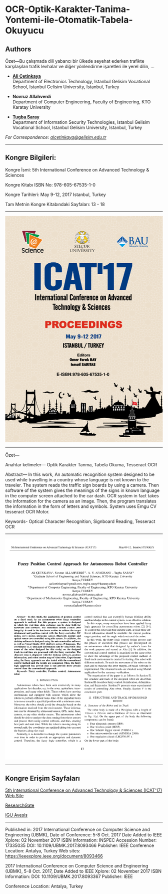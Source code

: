 # OCR-Optik-Karakter-Tanima-Yontemi-ile-Otomatik-Tabela-Okuyucu

## Authors

Özet—Bu çalışmada dili yabancı bir ülkede seyehat ederken trafikte karşılaşılan trafik levhalar ve diğer yönlendirme işaretleri ile yerel dilin, ...

- **[Ali Çetinkaya](https://scholar.google.com.tr/citations?user=XSEW-NcAAAAJ)**     
Department of Electronics Technology, Istanbul Gelisim Vocational School, Istanbul Gelisim University, Istanbul, Turkey  

- **Novruz Allahverdi**    
Department of Computer Engineering, Faculty of Engineering, KTO Karatay University

- **[Tugba Saray](https://scholar.google.com.tr/citations?user=TL74kPEAAAAJ)**   
Department of Information Security Technologies, Istanbul Gelisim Vocational School, Istanbul Gelisim University, Istanbul, Turkey

*For Correspondence: alcetinkaya@gelisim.edu.tr*

---

## Kongre Bilgileri: 

Kongre İsmi: 5th International Conference on Advanced Technology & Sciences

Kongre Kitabı ISBN No: 978-605-67535-1-0

Kongre Tarihleri: May 9-12, 2017 Istanbul, Turkey

Tam Metnin Kongre Kitabındaki Sayfaları: 13 - 18

---

![AlternatifMetin](https://github.com/acetinkaya/Fuzzy-Position-Control-Approach-For-An-Autonomous-Robot-Controller/blob/master/icat-conferance.png)

---

Özet—

Anahtar kelimeler— Optik Karakter Tanma, Tabela Okuma, Tesseract OCR 

Abstract— In this work, An automatic recognition system designed to be used while travelling in a country whose language is not known to the traveler. The system reads the traffic sign boards by using a camera. Then software of the system gives the meanings of the signs in known language in the computer screen attached to the car dash. OCR system in fact takes the information for the camera as an image. Then, the program translates the information in the form of letters and symbols. System uses Emgu CV tesseract OCR Motor.

Keywords- Optical Character Recognition, Signboard Reading, Tesseract OCR

---

![AlternatifMetin](https://github.com/acetinkaya/Fuzzy-Position-Control-Approach-For-An-Autonomous-Robot-Controller/blob/master/icat17-calismasi.png)

---

##  Kongre Erişim Sayfaları

[5th International Conference on Advanced Technology & Sciences (ICAT'17) Web Site](https://www.icatsconf.org/TURKEY2017/icat17)

[ResearchGate](https://www.researchgate.net/publication/317844965_Fuzzy_Position_Control_Approach_for_Autonomous_Robot_Controller)

[IGU Avesis](https://avesis.gelisim.edu.tr/yayin/8edde89c-4ec1-4a36-82a0-8d1a6473e6ff/fuzzy-position-control-approach-for-autonomous-robot-controller)

---

Published in: 2017 International Conference on Computer Science and Engineering (UBMK), Date of Conference: 5-8 Oct. 2017
Date Added to IEEE Xplore: 02 November 2017
ISBN Information:
INSPEC Accession Number: 17335035
DOI: 10.1109/UBMK.2017.8093466
Publisher: IEEE
Conference Location: Antalya, Turkey
Web sites: https://ieeexplore.ieee.org/document/8093466


2017 International Conference on Computer Science and Engineering (UBMK), 5-8 Oct. 2017, Date Added to IEEE Xplore: 02 November 2017
ISBN Information: DOI: 10.1109/UBMK.2017.8093367
Publisher: IEEE

Conference Location: Antalya, Turkey
